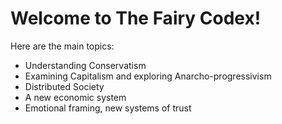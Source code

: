 # Welcome to The Fairy Codex!

Here are the main topics:

* Understanding Conservatism
* Examining Capitalism and exploring Anarcho-progressivism
* Distributed Society
* A new economic system
* Emotional framing, new systems of trust